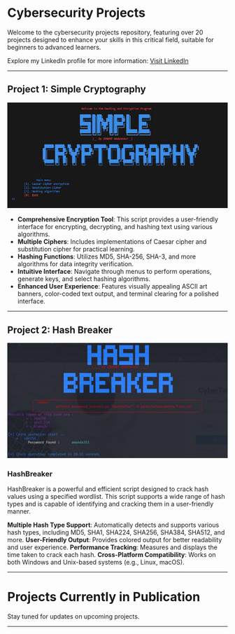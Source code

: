 # Cybersecurity Projects

Welcome to the cybersecurity projects repository, featuring over 20 projects designed to enhance your skills in this critical field, suitable for beginners to advanced learners.

Explore my LinkedIn profile for more information: [Visit LinkedIn](https://www.linkedin.com/in/chahat-abdennour)

---

## Project 1: Simple Cryptography

![Image Alt Text](simpleCryptography.jpg)

- **Comprehensive Encryption Tool**: This script provides a user-friendly interface for encrypting, decrypting, and hashing text using various algorithms.
- **Multiple Ciphers**: Includes implementations of Caesar cipher and substitution cipher for practical learning.
- **Hashing Functions**: Utilizes MD5, SHA-256, SHA-3, and more algorithms for data integrity verification.
- **Intuitive Interface**: Navigate through menus to perform operations, generate keys, and select hashing algorithms.
- **Enhanced User Experience**: Features visually appealing ASCII art banners, color-coded text output, and terminal clearing for a polished interface.

---

## Project 2: Hash Breaker

![Image Alt Text](hashBreaker.jpg)

### HashBreaker
HashBreaker is a powerful and efficient script designed to crack hash values using a specified wordlist. This script supports a wide range of hash types and is capable of identifying and cracking them in a user-friendly manner.

**Multiple Hash Type Support**: Automatically detects and supports various hash types, including MD5, SHA1, SHA224, SHA256, SHA384, SHA512, and more.
**User-Friendly Output**: Provides colored output for better readability and user experience.
**Performance Tracking**: Measures and displays the time taken to crack each hash.
**Cross-Platform Compatibility**: Works on both Windows and Unix-based systems (e.g., Linux, macOS).

---

# Projects Currently in Publication

Stay tuned for updates on upcoming projects.

---
